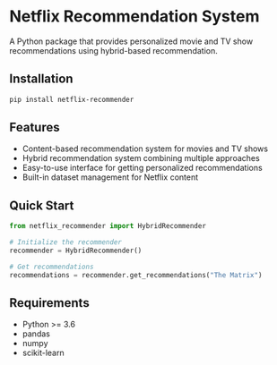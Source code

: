 # Netflix Recommendation System

A Python package that provides personalized movie and TV show recommendations using hybrid-based recommendation.

## Installation

```bash
pip install netflix-recommender
```

## Features

- Content-based recommendation system for movies and TV shows
- Hybrid recommendation system combining multiple approaches
- Easy-to-use interface for getting personalized recommendations
- Built-in dataset management for Netflix content

## Quick Start

```python
from netflix_recommender import HybridRecommender

# Initialize the recommender
recommender = HybridRecommender()

# Get recommendations
recommendations = recommender.get_recommendations("The Matrix")
```

## Requirements

- Python >= 3.6
- pandas
- numpy
- scikit-learn
